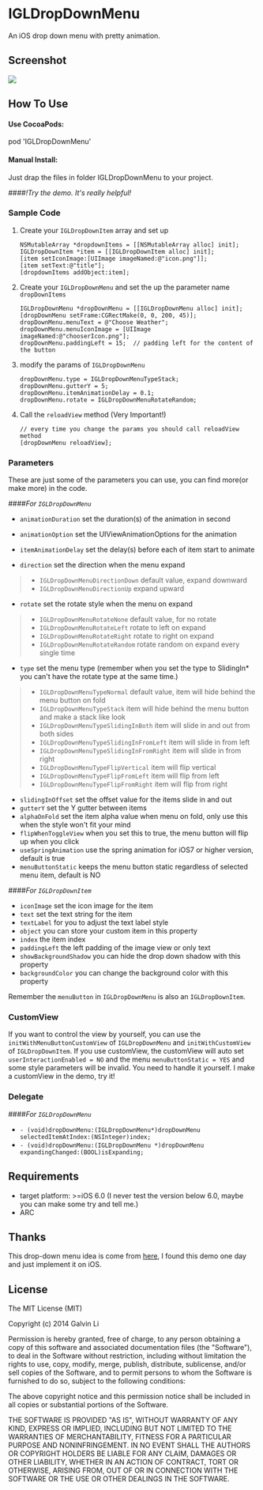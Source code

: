 IGLDropDownMenu
===============

An iOS drop down menu with pretty animation.

## Screenshot

[![](https://raw.githubusercontent.com/bestwnh/IGLDropDownMenu/master/Screens/IGLDropDownMenuDemo.gif)](https://raw.githubusercontent.com/bestwnh/IGLDropDownMenu/master/Screens/IGLDropDownMenuDemo.gif)

## How To Use

#### Use CocoaPods:
pod 'IGLDropDownMenu'

#### Manual Install:
Just drap the files in folder IGLDropDownMenu to your project.

####*!Try the demo. It's really helpful!*

### Sample Code

1. Create your `IGLDropDownItem` array and set up
    ```objc
    NSMutableArray *dropdownItems = [[NSMutableArray alloc] init];
    IGLDropDownItem *item = [[IGLDropDownItem alloc] init];
    [item setIconImage:[UIImage imageNamed:@"icon.png"]];
    [item setText:@"title"];
    [dropdownItems addObject:item];
    ```
    
2. Create your `IGLDropDownMenu` and set the up the parameter name `dropDownItems`
    ```objc
    IGLDropDownMenu *dropDownMenu = [[IGLDropDownMenu alloc] init];
    [dropDownMenu setFrame:CGRectMake(0, 0, 200, 45)];
    dropDownMenu.menuText = @"Choose Weather";
    dropDownMenu.menuIconImage = [UIImage imageNamed:@"chooserIcon.png"];
    dropDownMenu.paddingLeft = 15;  // padding left for the content of the button
    ```

3. modify the params of `IGLDropDownMenu`
    ```objc
    dropDownMenu.type = IGLDropDownMenuTypeStack;
    dropDownMenu.gutterY = 5;
    dropDownMenu.itemAnimationDelay = 0.1;
    dropDownMenu.rotate = IGLDropDownMenuRotateRandom;
    ```

4. Call the `reloadView` method (Very Important!)
    ```objc
    // every time you change the params you should call reloadView method
    [dropDownMenu reloadView];
    ```

### Parameters

These are just some of the parameters you can use, you can find more(or make more) in the code.

####*For `IGLDropDownMenu`*

- `animationDuration` set the duration(s) of the animation in second
- `animationOption` set the UIViewAnimationOptions for the animation
- `itemAnimationDelay` set the delay(s) before each of item start to animate

- `direction` set the direction when the menu expand
> - `IGLDropDownMenuDirectionDown` default value, expand downward
> - `IGLDropDownMenuDirectionUp` expand upward

- `rotate` set the rotate style when the menu on expand
> - `IGLDropDownMenuRotateNone` default value, for no rotate
> - `IGLDropDownMenuRotateLeft` rotate to left on expand
> - `IGLDropDownMenuRotateRight` rotate to right on expand
> - `IGLDropDownMenuRotateRandom` rotate random on expand every single time

- `type` set the menu type (remember when you set the type to SlidingIn* you can't have the rotate type at the same time.)
> - `IGLDropDownMenuTypeNormal` default value, item will hide behind the menu button on fold
> - `IGLDropDownMenuTypeStack` item will hide behind the menu button and make a stack like look
> - `IGLDropDownMenuTypeSlidingInBoth` item will slide in and out from both sides
> - `IGLDropDownMenuTypeSlidingInFromLeft` item will slide in from left
> - `IGLDropDownMenuTypeSlidingInFromRight` item will slide in from right
> - `IGLDropDownMenuTypeFlipVertical` item will flip vertical
> - `IGLDropDownMenuTypeFlipFromLeft` item will flip from left
> - `IGLDropDownMenuTypeFlipFromRight` item will flip from right

- `slidingInOffset` set the offset value for the items slide in and out
- `gutterY` set the Y gutter between items
- `alphaOnFold` set the item alpha value when menu on fold, only use this when the style won't fit your mind
- `flipWhenToggleView` when you set this to true, the menu button will flip up when you click
- `useSpringAnimation` use the spring animation for iOS7 or higher version, default is true
- `menuButtonStatic` keeps the menu button static regardless of selected menu item, default is NO

####*For `IGLDropDownItem`*

- `iconImage` set the icon image for the item
- `text` set the text string for the item
- `textLabel` for you to adjust the text label style
- `object` you can store your custom item in this property
- `index` the item index
- `paddingLeft` the left padding of the image view or only text
- `showBackgroundShadow` you can hide the drop down shadow with this property
- `backgroundColor` you can change the background color with this property

Remember the `menuButton` in `IGLDropDownMenu` is also an `IGLDropDownItem`.

### CustomView

If you want to control the view by yourself, you can use the `initWithMenuButtonCustomView` of `IGLDropDownMenu` and `initWithCustomView` of `IGLDropDownItem`.
If you use customView, the customView will auto set `userInteractionEnabled = NO` and the menu `menuButtonStatic = YES` and some style parameters will be invalid. You need to handle it yourself. I make a customView in the demo, try it!

### Delegate

####*For `IGLDropDownMenu`*
- `- (void)dropDownMenu:(IGLDropDownMenu*)dropDownMenu selectedItemAtIndex:(NSInteger)index;`
- `- (void)dropDownMenu:(IGLDropDownMenu *)dropDownMenu expandingChanged:(BOOL)isExpanding;`

## Requirements

- target platform: >=iOS 6.0 (I never test the version below 6.0, maybe you can make some try and tell me.)
- ARC

## Thanks

This drop-down menu idea is come from [here](http://tympanus.net/Development/SimpleDropDownEffects/index.html), I found this demo one day and just implement it on iOS.

## License

The MIT License (MIT)

Copyright (c) 2014 Galvin Li

Permission is hereby granted, free of charge, to any person obtaining a copy
of this software and associated documentation files (the "Software"), to deal
in the Software without restriction, including without limitation the rights
to use, copy, modify, merge, publish, distribute, sublicense, and/or sell
copies of the Software, and to permit persons to whom the Software is
furnished to do so, subject to the following conditions:

The above copyright notice and this permission notice shall be included in all
copies or substantial portions of the Software.

THE SOFTWARE IS PROVIDED "AS IS", WITHOUT WARRANTY OF ANY KIND, EXPRESS OR
IMPLIED, INCLUDING BUT NOT LIMITED TO THE WARRANTIES OF MERCHANTABILITY,
FITNESS FOR A PARTICULAR PURPOSE AND NONINFRINGEMENT. IN NO EVENT SHALL THE
AUTHORS OR COPYRIGHT HOLDERS BE LIABLE FOR ANY CLAIM, DAMAGES OR OTHER
LIABILITY, WHETHER IN AN ACTION OF CONTRACT, TORT OR OTHERWISE, ARISING FROM,
OUT OF OR IN CONNECTION WITH THE SOFTWARE OR THE USE OR OTHER DEALINGS IN THE
SOFTWARE.
